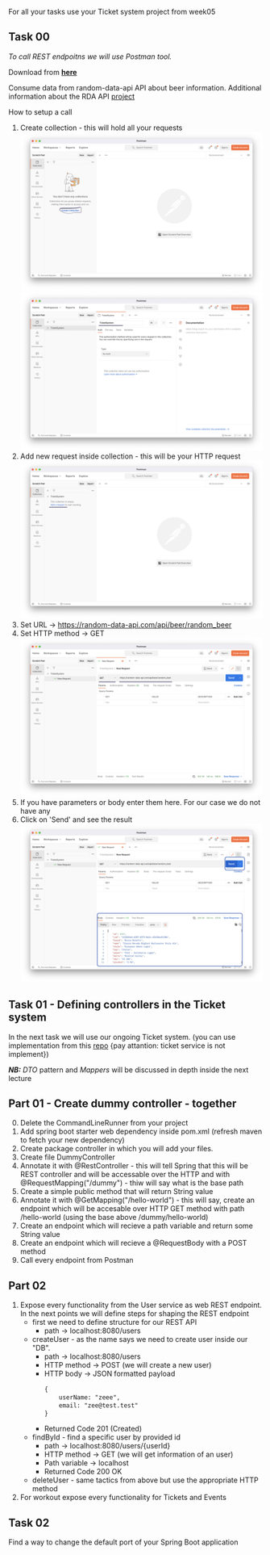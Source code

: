 For all your tasks use your Ticket system project from week05

## Task 00
*To call REST endpoitns we will use Postman tool.*

Download from **[here](https://www.postman.com/downloads/)**

Consume data from random-data-api API about beer information. 
Additional information about the RDA API [project](https://random-data-api.com/documentation)

How to setup a call
1. Create collection - this will hold all your requests
   ![](images/collection.png)
   ![](images/collection_name.png)
2. Add new request inside collection - this will be your HTTP request
   ![](images/add_request.png)
3. Set URL -> https://random-data-api.com/api/beer/random_beer
4. Set HTTP method -> GET
   ![](images/request_method_url.png)
5. If you have parameters or body enter them here. For our case we do not have any
6. Click on 'Send' and see the result
   ![](images/result.png)

## Task 01 - Defining controllers in the Ticket system
In the next task we will use our ongoing Ticket system. (you can use implementation from this [repo](https://github.com/GeorgiMinkov/web-development-with-Java/tree/main/week05/solution/theaterticketsystem) {pay attantion: ticket service is not implement})

***NB:*** *DTO* pattern and *Mappers* will be discussed in depth inside the next lecture

## Part 01 - Create dummy controller - together
0. Delete the CommandLineRunner from your project
1. Add spring boot starter web dependency inside pom.xml (refresh maven to fetch your new dependency)
2. Create package controller in which you will add your files.
3. Create file DummyController
4. Annotate it with @RestController - this will tell Spring that this will be REST controller and will be accessable over the HTTP and with @RequestMapping("/dummy") - thiw will say what is the base path
5. Create a simple public method that will return String value
6. Annotate it with @GetMapping("/hello-world") - this will say, create an endpoint which will be accesable over HTTP GET method with path /hello-world (using the base above /dummy/hello-world)
7. Create an endpoint which will recieve a path variable and return some String value
8. Create an endpoint which will recieve a @RequestBody with a POST method
9. Call every endpoint from Postman

## Part 02
1. Expose every functionality from the User service as web REST endpoint.
   In the next points we will define steps for shaping the REST endpoint
   - first we need to define structure for our REST API
     - path -> localhost:8080/users
   - createUser - as the name says we need to create user inside our "DB".
     - path -> localhost:8080/users
     - HTTP method -> POST (we will create a new user)
     - HTTP body -> JSON formatted payload
        ```
        {
            userName: "zeee",
            email: "zee@test.test"
        }
        ```
      - Returned Code 201 (Created)
    - findById - find a specific user by provided id
      - path -> localhost:8080/users/{userId}
      - HTTP method -> GET (we will get information of an user)
      - Path variable -> localhost
      - Returned Code 200 OK
    - deleteUser - same tactics from above but use the appropriate HTTP method
5. For workout expose every functionality for Tickets and Events

## Task 02
Find a way to change the default port of your Spring Boot application

